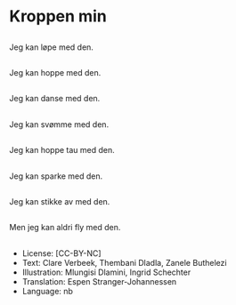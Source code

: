 # Kroppen min

##
Jeg kan løpe med den.

##
Jeg kan hoppe med den.

##
Jeg kan danse med den.

##
Jeg kan svømme med den.

##
Jeg kan hoppe tau med den.

##
Jeg kan sparke med den.

##
Jeg kan stikke av med den.

##
Men jeg kan aldri fly med den.

##
* License: [CC-BY-NC]
* Text: Clare Verbeek, Thembani Dladla, Zanele Buthelezi
* Illustration: Mlungisi Dlamini, Ingrid Schechter
* Translation: Espen Stranger-Johannessen
* Language: nb

